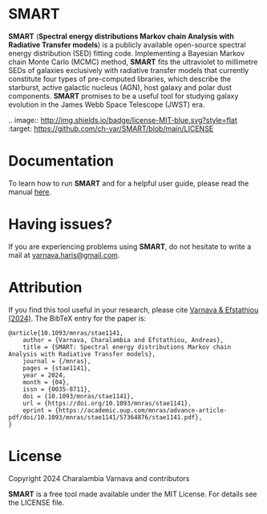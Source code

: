 SMART
=====

**SMART** (**Spectral energy distributions Markov chain Analysis with Radiative Transfer models**) is a publicly available open-source spectral energy distribution (SED) fitting code. Implementing a Bayesian Markov chain Monte Carlo (MCMC) method, **SMART** fits the ultraviolet to millimetre SEDs of galaxies exclusively with radiative transfer models that currently constitute four types of pre-computed libraries, which describe the starburst, active galactic nucleus (AGN), host galaxy and polar dust components. **SMART** promises to be a useful tool for studying galaxy evolution in the James Webb Space Telescope (JWST) era.

.. image:: http://img.shields.io/badge/license-MIT-blue.svg?style=flat
    :target: https://github.com/ch-var/SMART/blob/main/LICENSE


Documentation
=============

To learn how to run **SMART** and for a helpful user guide, please read the manual [here](https://github.com/ch-var/SMART/commit/f8f7c03e5e77572f480abdd37f277920fe42b5c0).


Having issues?
=============

If you are experiencing problems using **SMART**, do not hesitate to write a mail at varnava.haris@gmail.com. 


Attribution
=============

If you find this tool useful in your research, please cite [Varnava & Efstathiou (2024)](https://academic.oup.com/mnras/advance-article/doi/10.1093/mnras/stae1141/7660585). The BibTeX entry for the paper is:

    @article{10.1093/mnras/stae1141,
        author = {Varnava, Charalambia and Efstathiou, Andreas},
        title = {SMART: Spectral energy distributions Markov chain Analysis with Radiative Transfer models},
        journal = {/mnras},
        pages = {stae1141},
        year = 2024,
        month = {04},
        issn = {0035-8711},
        doi = {10.1093/mnras/stae1141},
        url = {https://doi.org/10.1093/mnras/stae1141},
        eprint = {https://academic.oup.com/mnras/advance-article-pdf/doi/10.1093/mnras/stae1141/57364876/stae1141.pdf},
    }


License
=======

Copyright 2024 Charalambia Varnava and contributors

**SMART** is a free tool made available under the MIT License. For details see the LICENSE file.
